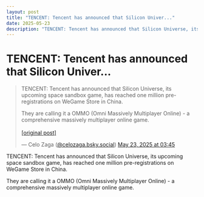 ```yaml
---
layout: post
title: "TENCENT: Tencent has announced that Silicon Univer..."
date: 2025-05-23
description: "TENCENT: Tencent has announced that Silicon Universe, its upcoming space sandbox game, has reached one million pre-registrations on WeGame Store in Chin..."
---
```


<h1 class="bluesky-post-title">TENCENT: Tencent has announced that Silicon Univer...</h1>

<blockquote class="bluesky-embed" data-bluesky-uri="at://did:plc:lmh6rennptq77inaztnovw4b/app.bsky.feed.post/3lpspqq26mg2y" data-bluesky-embed-color-mode="system">
<p lang="">TENCENT: Tencent has announced that Silicon Universe, its upcoming space sandbox game, has reached one million pre-registrations on WeGame Store in China.

They are calling it a OMMO (Omni Massively Multiplayer Online) - a comprehensive massively multiplayer online game.<br><br><a href="https://bsky.app/profile/celozaga.bsky.social/post/3lpspqq26mg2y">[original post]</a></p>
&mdash; Celo Zaga (<a href="https://bsky.app/profile/did:plc:lmh6rennptq77inaztnovw4b?ref_src=embed">@celozaga.bsky.social</a>) <a href="https://bsky.app/profile/celozaga.bsky.social/post/3lpspqq26mg2y?ref_src=embed">May 23, 2025 at 03:45</a>
</blockquote>
<script async src="https://embed.bsky.app/static/embed.js" charset="utf-8"></script>

<p class="bluesky-post-description">TENCENT: Tencent has announced that Silicon Universe, its upcoming space sandbox game, has reached one million pre-registrations on WeGame Store in China.

They are calling it a OMMO (Omni Massively Multiplayer Online) - a comprehensive massively multiplayer online game.</p>
